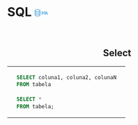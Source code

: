 
# SQL <img src="https://raw.githubusercontent.com/gusantos1/icons/main/iconsql.png" width="30">

<div align="center">

<table>
<p align="center"><img align="center"><h2>Select</h2></p>
<tr>
<td>

  ```sql
    SELECT coluna1, coluna2, colunaN
    FROM tabela

    SELECT *
    FROM tabela;
  
  ```
</td>
<td>
</td>
</tr>
</table>
</div>




